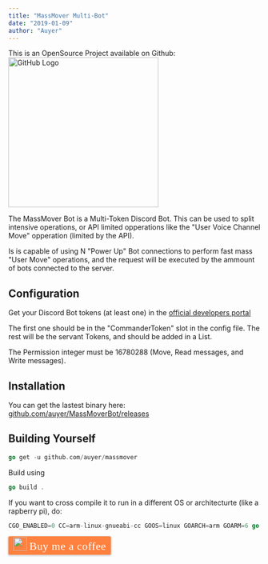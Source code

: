 ```yaml
---
title: "MassMover Multi-Bot"
date: "2019-01-09"
author: "Auyer"
---
```


This is an OpenSource Project available on Github:
<a href="https://github.com/auyer/massmoverbot"><img src="/img/Octocat.png" height="300" alt="GitHub Logo"></a>

The MassMover Bot is a Multi-Token Discord Bot.
This can be used to split intensive operations, or API limited opperations like the "User Voice Channel Move" opperation (limited by the API). 

Is is capable of using N "Power Up" Bot connections to perform fast mass "User Move" operations, and the request will be executed by the ammount of bots connected to the server.

## Configuration

Get your Discord Bot tokens (at least one) in the [official developers portal](https://discordapp.com/developers)

The first one should be in the "CommanderToken" slot in the config file.
The rest will be the servant Tokens, and should be added in a List.

The Permission integer must be 16780288 (Move, Read messages, and Write messages).

## Installation
You can get the lastest binary here: [github.com/auyer/MassMoverBot/releases](https://github.com/auyer/MassMoverBot/releases)

## Building Yourself
```go
go get -u github.com/auyer/massmover
```
Build using 
```go
go build .
```
If you want to cross compile it to run in a different OS or architecturte (like a rapberry pi), do:
```go
CGO_ENABLED=0 CC=arm-linux-gnueabi-cc GOOS=linux GOARCH=arm GOARM=6 go build .
```

<style>.bmc-button img{width: 27px !important;margin-bottom: 1px !important;box-shadow: none !important;border: none !important;vertical-align: middle !important;}.bmc-button{line-height: 36px !important;height:37px !important;text-decoration: none !important;display:inline-flex !important;color:#ffffff !important;background-color:#FF813F !important;border-radius: 3px !important;border: 1px solid transparent !important;padding: 1px 9px !important;font-size: 22px !important;letter-spacing:0.6px !important;box-shadow: 0px 1px 2px rgba(190, 190, 190, 0.5) !important;-webkit-box-shadow: 0px 1px 2px 2px rgba(190, 190, 190, 0.5) !important;margin: 0 auto !important;font-family:'Cookie', cursive !important;-webkit-box-sizing: border-box !important;box-sizing: border-box !important;-o-transition: 0.3s all linear !important;-webkit-transition: 0.3s all linear !important;-moz-transition: 0.3s all linear !important;-ms-transition: 0.3s all linear !important;transition: 0.3s all linear !important;}.bmc-button:hover, .bmc-button:active, .bmc-button:focus {-webkit-box-shadow: 0px 1px 2px 2px rgba(190, 190, 190, 0.5) !important;text-decoration: none !important;box-shadow: 0px 1px 2px 2px rgba(190, 190, 190, 0.5) !important;opacity: 0.85 !important;color:#ffffff !important;}</style><link href="https://fonts.googleapis.com/css?family=Cookie" rel="stylesheet"><a class="bmc-button" target="_blank" href="https://www.buymeacoffee.com/auyer"><img src="https://www.buymeacoffee.com/assets/img/BMC-btn-logo.svg" alt="Buy me a coffee"><span style="margin-left:5px">Buy me a coffee</span></a>